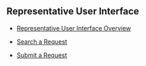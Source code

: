 ## Representative User Interface 


* [Representative User Interface Overview](/articles/DPM/DPM_User_Guide/03_Representative_User_Interface/01_Representative_User_Interface_Overview.md)  

* [Search a Request](/articles/DPM/DPM_User_Guide/03_Representative_User_Interface/02_Representative_User_Interface_Search.md) 

* [Submit a Request](/articles/DPM/DPM_User_Guide/03_Representative_User_Interface/03_Representative_User_Interface_Submit.md) 
